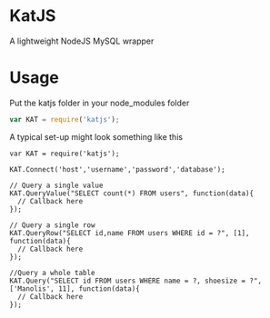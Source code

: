 KatJS
=====

A lightweight NodeJS MySQL wrapper 


Usage
=====

Put the katjs folder in your node_modules folder

```js
var KAT = require('katjs');
```

A typical set-up might look something like this

```
var KAT = require('katjs');

KAT.Connect('host','username','password','database');

// Query a single value
KAT.QueryValue("SELECT count(*) FROM users", function(data){
  // Callback here
});

// Query a single row
KAT.QueryRow("SELECT id,name FROM users WHERE id = ?", [1], function(data){
  // Callback here
});

//Query a whole table
KAT.Query("SELECT id FROM users WHERE name = ?, shoesize = ?",['Manolis', 11], function(data){
  // Callback here
});
